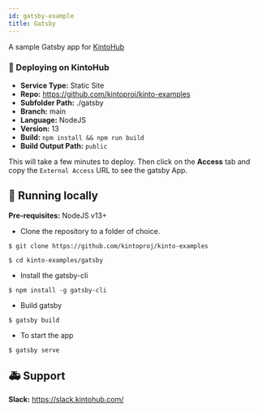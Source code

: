 ```yaml
---
id: gatsby-example
title: Gatsby
---
```


A sample Gatsby app for [KintoHub](https://kintohub.com)

### :rocket: Deploying on KintoHub

- **Service Type:** Static Site
- **Repo:** https://github.com/kintoproj/kinto-examples
- **Subfolder Path:** ./gatsby
- **Branch:** main
- **Language:** NodeJS
- **Version:** 13
- **Build:** `npm install && npm run build`
- **Build Output Path:** `public`

This will take a few minutes to deploy. Then click on the **Access** tab and copy the `External Access` URL to see the gatsby App.

## :hammer: Running locally

**Pre-requisites:** NodeJS v13+

- Clone the repository to a folder of choice.

```
$ git clone https://github.com/kintoproj/kinto-examples

$ cd kinto-examples/gatsby
```

- Install the gatsby-cli

```
$ npm install -g gatsby-cli
```

- Build gatsby

```
$ gatsby build
```

- To start the app

```
$ gatsby serve
```

## :ambulance: Support

**Slack:** https://slack.kintohub.com/
